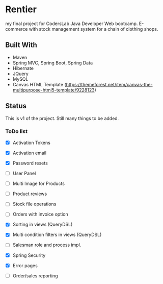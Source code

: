 # Rentier

my final project for CodersLab Java Developer Web bootcamp. 
E-commerce with stock management system for a chain of 
clothing shops.

## Built With

* Maven
* Spring MVC, Spring Boot, Spring Data
* Hibernate
* JQuery
* MySQL
* Canvas HTML Template (https://themeforest.net/item/canvas-the-multipurpose-html5-template/9228123)

## Status

This is v1 of the project. Still many things to be added.

### ToDo list

- [x] Activation Tokens
- [x] Activation email
- [x] Password resets
- [ ] User Panel
- [ ] Multi Image for Products
- [ ] Product reviews
- [ ] Stock file operations
- [ ] Orders with invoice option
- [x] Sorting in views (QueryDSL)
- [x] Multi condition filters in views (QueryDSL)
- [ ] Salesman role and process impl.
- [x] Spring Security
- [x] Error pages
- [ ] Order/sales reporting




